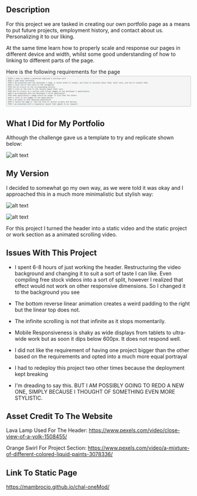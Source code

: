 # <Mod Two Challenge>

## Description

For this project we are tasked in creating our own portfolio page as a means to put future projects, employment history, and contact about us.
Personalizing it to our liking.

At the same time learn how to properly scale and response our pages in different device and width, whilst some good understanding of how to linking to different parts of the page.

Here is the following requirements for the page
![alt text](assets/images/requirements.PNG)

## What I Did for My Portfolio 

Although the challenge gave us a template to try and replicate shown below:

![alt text](assets/images/example-portfolio.gif)

## My Version

I decided to somewhat go my own way, as we were told it was okay and I approached this in a much more minimalistic but stylish way: 

![alt text](assets/images/read-me-preview.gif)

![alt text](assets/images/read-me-preview_2.gif)


For this project I turned the header into a static video and the static project or work section as a animated scrolling video.


## Issues With This Project

* I spent 6-8 hours of just working the header. Restructuring the video background and changing it to suit a sort of taste I can like. Even compiling free stock videos into a sort of split, however I realized that effect would not work on other responsive dimensions. So I changed it to the background you see

* The bottom reverse linear animation creates a weird padding to the right but the linear top does not.

* The infinite scrolling is not that infinite as it stops momentarily.

* Mobile Responsiveness is shaky as wide displays from tablets to ultra-wide work but as soon it dips below 600px. It does not respond well. 

* I did not like the requirement of having one project bigger than the other based on the requirements and opted into a much more equal portrayal

* I had to redeploy this project two other times because the deployment kept breaking 

* I'm dreading to say this. BUT I AM POSSIBLY GOING TO REDO A NEW ONE, SIMPLY BECAUSE I THOUGHT OF SOMETHING EVEN MORE STYLISTIC.



## Asset Credit To The Website

Lava Lamp Used For The Header:
    https://www.pexels.com/video/close-view-of-a-yolk-1508455/ 

Orange Swirl For Project Section:
    https://www.pexels.com/video/a-mixture-of-different-colored-liquid-paints-3078336/

## Link To Static Page

https://mambrocio.github.io/chal-oneMod/